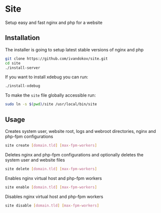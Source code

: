 # Site
Setup easy and fast nginx and php for a website

## Installation
The installer is going to setup latest stable versions of nginx and php
```bash
git clone https://github.com/ivandokov/site.git
cd site
./install-server
```

If you want to install xdebug you can run:
```bash
./install-xdebug
```

To make the `site` file globally accessible run:
```bash
sudo ln -s $(pwd)/site /usr/local/bin/site
```

## Usage

Creates system user, website root, logs and webroot directories, nginx and php-fpm configurations
```bash
site create [domain.tld] [max-fpm-workers]
```

Deletes nginx and php-fpm configurations and optionally deletes the system user and website files
```bash
site delete [domain.tld] [max-fpm-workers]
```

Enables nginx virtual host and php-fpm workers
```bash
site enable [domain.tld] [max-fpm-workers]
```

Disables nginx virtual host and php-fpm workers
```bash
site disable [domain.tld] [max-fpm-workers]
```